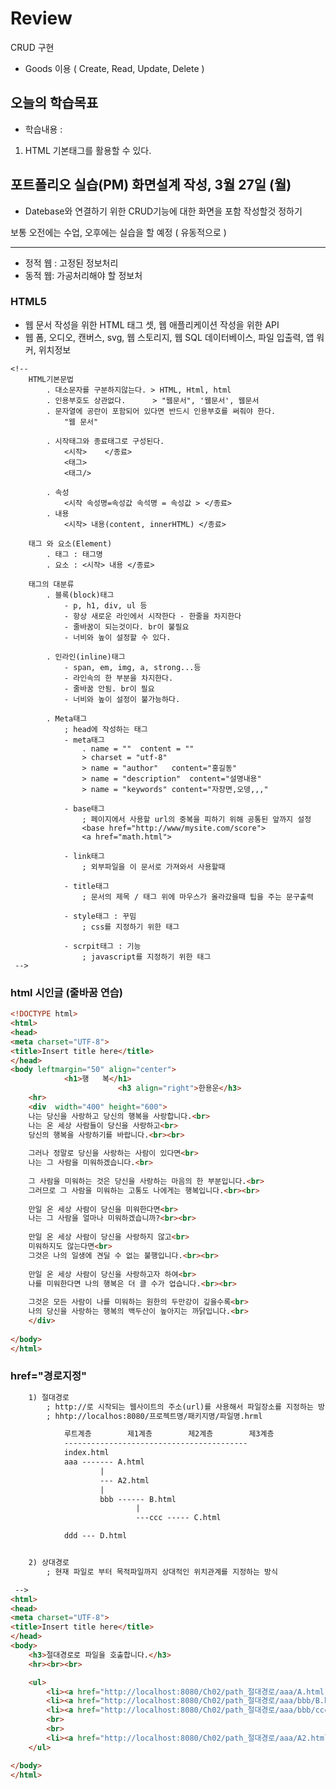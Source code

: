 # Review
CRUD 구현
- Goods 이용 ( Create, Read, Update, Delete )



## 오늘의 학습목표
- 학습내용 :
1) HTML 기본태그를 활용할 수 있다.

## 포트폴리오 실습(PM) 화면설계 작성, 3월 27일 (월)
- Datebase와 연결하기 위한 CRUD기능에 대한 화면을 포함 작성할것 정하기

보통 오전에는 수업, 오후에는 실습을 할 예정 ( 유동적으로 )

------------------------------------------------------------------------------------------------------------------------------

- 정적 웹 : 고정된 정보처리
- 동적 웹: 가공처리해야 할 정보처

### HTML5
- 웹 문서 작성을 위한 HTML 태그 셋, 웹 애플리케이션 작성을 위한 API
- 웹 폼, 오디오, 캔버스, svg, 웹 스토리지, 웹 SQL 데이터베이스, 파일 입출력, 앱 워커, 위치정보 


```
<!-- 
	HTML기본문법
		. 대소문자를 구분하지않는다. > HTML, Html, html
		. 인용부호도 상관없다.	   > "웹문서", '웹문서', 웹문서
		. 문자열에 공란이 포함되어 있다면 반드시 인용부호를 써줘야 한다.
			"웹 문서" 
			
		. 시작태그와 종료태그로 구성된다.
			<시작>	</종료>
			<태그>	
			<태그/>
			
		. 속성
			<시작 속성명=속성값 속석명 = 속성값 > </종료>
		. 내용
		 	<시작> 내용(content, innerHTML) </종료>
		 	
	태그 와 요소(Element)
		. 태그 : 태그명
		. 요소 : <시작> 내용 </종료>
		
	태그의 대분류
		. 블록(block)태그
			- p, h1, div, ul 등
			- 항상 새로운 라인에서 시작한다 - 한줄을 차지한다
			- 줄바꿈이 되는것이다. br이 불필요
			- 너비와 높이 설정할 수 있다.
			
		. 인라인(inline)태그	
			- span, em, img, a, strong...등
			- 라인속의 한 부분을 차지한다. 
			- 줄바꿈 안됨. br이 필요
			- 너비와 높이 설정이 불가능하다.
			
		. Meta태그
			; head에 작성하는 태그
			- meta태그
				. name = ""  content = ""
				> charset = "utf-8"
				> name = "author"	content="홍길동"
				> name = "description"	content="설명내용"
				> name = "keywords" content="자장면,오뎅,,,"
			
			- base태그
				; 페이지에서 사용할 url의 중복을 피하기 위해 공통된 앞까지 설정
				<base href="http://www/mysite.com/score">
				<a href="math.html">
			
			- link태그
				; 외부파일을 이 문서로 가져와서 사용할때
				
			- title태그
				; 문서의 제목 / 태그 위에 마우스가 올라갔을때 팁을 주는 문구출력
				
			- style태그 :	꾸밈
				; css를 지정하기 위한 태그
				
			- scrpit태그 : 기능
				; javascript를 지정하기 위한 태그
 -->
```


### html 시인글 (줄바꿈 연습)
```html
<!DOCTYPE html>
<html>
<head>
<meta charset="UTF-8">
<title>Insert title here</title>
</head>
<body leftmargin="50" align="center">
			<h1>행	복</h1>
						<h3 align="right">한용운</h3>
	<hr>
	<div  width="400" height="600">				
	나는 당신을 사랑하고 당신의 행복을 사랑합니다.<br>
	나는 온 세상 사람들이 당신을 사랑하고<br>
	당신의 행복을 사랑하기를 바랍니다.<br><br>
	
	그러나 정말로 당신을 사랑하는 사람이 있다면<br>
	나는 그 사람을 미워하겠습니다.<br>
	
	그 사람을 미워하는 것은 당신을 사랑하는 마음의 한 부분입니다.<br>
	그러므로 그 사람을 미워하는 고통도 나에게는 행복입니다.<br><br>
	
	만일 온 세상 사람이 당신을 미워한다면<br>
	나는 그 사람을 얼마나 미워하겠습니까?<br><br>
	
	만일 온 세상 사람이 당신을 사랑하지 않고<br>
	미워하지도 않는다면<br>
	그것은 나의 일생에 견딜 수 없는 불행입니다.<br><br>
	
	만일 온 세상 사람이 당신을 사랑하고자 하여<br>
	나를 미워한다면 나의 행복은 더 클 수가 업습니다.<br><br>
	
	그것은 모든 사람이 나를 미워하는 원한의 두만강이 깊을수록<br>
	나의 당신을 사랑하는 행복의 백두산이 높아지는 까닭입니다.<br>
	</div>
		
</body>
</html>
```
### href="경로지정"
```html
	1) 절대경로
		; http://로 시작되는 웹사이트의 주소(url)를 사용해서 파일장소를 지정하는 방식
		; hhtp://localhos:8080/프로젝트명/패키지명/파일명.hrml

			루트계층		제1계층		제2계층 		제3계층
			-----------------------------------------
			index.html
			aaa ------- A.html
					|
					--- A2.html
					|
					bbb ------ B.html
							|
							---ccc ----- C.html

			ddd --- D.html


	2) 상대경로
		; 현재 파일로 부터 목적파일까지 상대적인 위치관계를 지정하는 방식

 -->
<html>
<head>
<meta charset="UTF-8">
<title>Insert title here</title>
</head>
<body>
	<h3>절대경로로 파일을 호출합니다.</h3>
	<hr><br><br>

	<ul>
		<li><a href="http://localhost:8080/Ch02/path_절대경로/aaa/A.html"> A파일</a></li>
		<li><a href="http://localhost:8080/Ch02/path_절대경로/aaa/bbb/B.html"> B파일</a></li>
		<li><a href="http://localhost:8080/Ch02/path_절대경로/aaa/bbb/ccc/C.html"> C파일</a></li>
		<br>
		<br>
		<li><a href="http://localhost:8080/Ch02/path_절대경로/aaa/A2.html"> A2파일</a></li>
	</ul>

</body>
</html>		
		
		
		
```
